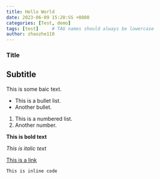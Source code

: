 ```yaml
---
title: Hello World
date: 2023-06-09 15:20:SS +0800
categories: [Test, demo]
tags: [test]     # TAG names should always be lowercase
author: zhaozhe110
---
```


### Title

## Subtitle

This is some baic text.

* This is a bullet list.
* Another bullet.

1. This is a numbered list.
2. Another number.

**This is bold text**

_This is italic text_

[This is a link](https://www.example.com)

`This is inline code`
